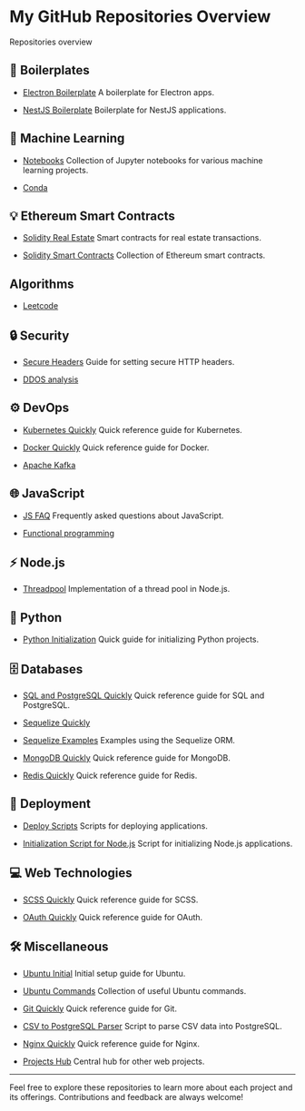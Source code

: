 # My GitHub Repositories Overview
Repositories overview

## 🚀 Boilerplates

- [Electron Boilerplate](https://github.com/Vadiksimf/electron-boilerplate)
  A boilerplate for Electron apps.

- [NestJS Boilerplate](https://github.com/Vadiksimf/nestjs_boilerplate)
  Boilerplate for NestJS applications.

## 🤖 Machine Learning

- [Notebooks](https://github.com/Vadiksimf/notebooks)
  Collection of Jupyter notebooks for various machine learning projects.

- [Conda](https://github.com/Vadiksimf/conda)

## 💡 Ethereum Smart Contracts

- [Solidity Real Estate](https://github.com/Vadiksimf/solidity_real_estate)
  Smart contracts for real estate transactions.

- [Solidity Smart Contracts](https://github.com/Vadiksimf/solidity_smart_contracts)
  Collection of Ethereum smart contracts.

## Algorithms
 - [Leetcode](https://github.com/Vadiksimf/algorithms)

## 🔒 Security

- [Secure Headers](https://github.com/Vadiksimf/secure_headers)
  Guide for setting secure HTTP headers.

- [DDOS analysis](https://github.com/Vadiksimf/DDOS_test)

## ⚙️ DevOps

- [Kubernetes Quickly](https://github.com/Vadiksimf/kubernetes_quickly)
  Quick reference guide for Kubernetes.

- [Docker Quickly](https://github.com/Vadiksimf/docker_quickly)
  Quick reference guide for Docker.

- [Apache Kafka](https://github.com/Vadiksimf/kafka)

## 🌐 JavaScript

- [JS FAQ](https://github.com/Vadiksimf/js_faq)
  Frequently asked questions about JavaScript.

- [Functional programming](https://github.com/Vadiksimf/functional_programming)

## ⚡️ Node.js

- [Threadpool](https://github.com/Vadiksimf/threadpool)
  Implementation of a thread pool in Node.js.

## 🐍 Python

- [Python Initialization](https://github.com/Vadiksimf/python_initializaiton)
  Quick guide for initializing Python projects.

## 🗄️ Databases

- [SQL and PostgreSQL Quickly](https://github.com/Vadiksimf/sql_psql_quickly)
  Quick reference guide for SQL and PostgreSQL.

- [Sequelize Quickly](https://github.com/Vadiksimf/sequelize_quickly)

- [Sequelize Examples](https://github.com/Vadiksimf/sequelize_examples)
  Examples using the Sequelize ORM.

- [MongoDB Quickly](https://github.com/Vadiksimf/mongodb_quickly)
  Quick reference guide for MongoDB.

- [Redis Quickly](https://github.com/Vadiksimf/redis_quickly)
  Quick reference guide for Redis.

## 🚀 Deployment

- [Deploy Scripts](https://github.com/Vadiksimf/deploy_scripts)
  Scripts for deploying applications.

- [Initialization Script for Node.js](https://github.com/Vadiksimf/init_script_node)
  Script for initializing Node.js applications.

## 💻 Web Technologies

- [SCSS Quickly](https://github.com/Vadiksimf/scss_quickly)
  Quick reference guide for SCSS.

- [OAuth Quickly](https://github.com/Vadiksimf/oauth_quickly)
  Quick reference guide for OAuth.

## 🛠 Miscellaneous

- [Ubuntu Initial](https://github.com/Vadiksimf/ubuntu_initial)
  Initial setup guide for Ubuntu.

- [Ubuntu Commands](https://github.com/Vadiksimf/ubuntu_commands)
  Collection of useful Ubuntu commands.

- [Git Quickly](https://github.com/Vadiksimf/git_quickly)
  Quick reference guide for Git.

- [CSV to PostgreSQL Parser](https://github.com/Vadiksimf/csv_postgres_parser)
  Script to parse CSV data into PostgreSQL.

- [Nginx Quickly](https://github.com/Vadiksimf/nginx_quickly)
  Quick reference guide for Nginx.

- [Projects Hub](https://github.com/Vadiksimf/projects_hub)
  Central hub for other web projects.

---

Feel free to explore these repositories to learn more about each project and its offerings. Contributions and feedback are always welcome!
